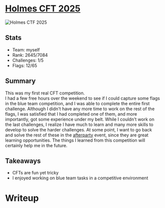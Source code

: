 <!--![HTB CTF](https://ctf.hackthebox.com/images/icons/logos/htbctf-logo.svg) -->
# [Holmes CFT 2025](https://ctf.hackthebox.com/event/details/holmes-ctf-2025-2536)

![Holmes CTF 2025](https://s3.eu-central-1.amazonaws.com/htb-ctf-prod-public-storage/ctf/banners/SpMV5jYXVHMQCfs0f9Cacqty2vyikLdLHViyJPIe.jpg)
## Stats
- Team: myself
- Rank: 2645/7084
- Challenges: 1/5
- Flags: 12/65

## Summary
This was my first real CFT competition.  
I had a few free hours over the weekend to see if I could capture some flags in the blue team competition, and I was able to complete the entire first challenge.
Although I didn't have any more time to work on the rest of the flags, I was satisfied that I had completed one of them, and more importantly, got some experience under my belt. 
While I couldn't work on the last challenges, I realize I have much to learn and many more skills to develop to solve the harder challenges. 
At some point, I want to go back and solve the rest of these in the [afterparty](https://ctf.hackthebox.com/event/details/holmes-ctf-2025-after-party-2770) event, since they are great learning opportunities.
The things I learned from this competition will certainly help me in the future. 

## Takeaways
- CFTs are fun yet tricky
- I enjoyed working on blue team tasks in a competitive environment  

# Writeup
